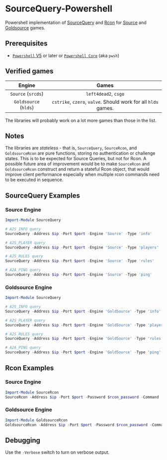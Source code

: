# SourceQuery-Powershell

Powershell implementation of [SourceQuery](https://developer.valvesoftware.com/wiki/Server_queries) and [Rcon](https://developer.valvesoftware.com/wiki/Source_RCON_Protocol) for [Source](https://developer.valvesoftware.com/wiki/Source) and [Goldsource](https://developer.valvesoftware.com/wiki/Goldsource) games.

## Prerequisites

- [`Powershell` V5](https://www.microsoft.com/en-us/download/details.aspx?id=50395) or later or [`Powershell Core`](https://github.com/powershell/powershell) (aka `pwsh`)

## Verified games

Engine           |       Games
:---------------:|:---------------:
`Source` (`srcds`) | `left4dead2`, `csgo`
`Goldsource` (`hlds`) | `cstrike`, `czero`, `valve`. Should work for all `hlds` games.

The libraries will probably work on a lot more games than those in the list.

## Notes

The libraries are *stateless* - that is, `SourceQuery`, `SourceRcon`, and `GoldsourceRcon` are pure functions, storing no authentication or challenge states. This is to be expected for Source Queries, but not for Rcon. A possible future area of improvement would be to make `SourceRcon` and `GoldsourceRcon` construct and return a stateful Rcon object, that would improve client performance especially when multiple rcon commands need to be executed in sequence.

## SourceQuery Examples

### Source Engine

```powershell
Import-Module SourceQuery

# A2S_INFO query
SourceQuery -Address $ip -Port $port -Engine 'Source' -Type 'info'      # Returns a hashtable of server metadata

# A2S_PLAYER query
SourceQuery -Address $ip -Port $port -Engine 'Source' -Type 'players'   # Returns a hashtable of players

# A2S_RULES query
SourceQuery -Address $ip -Port $port -Engine 'Source' -Type 'rules'     # Returns a hashtable of server cvars

# A2A_PING query
SourceQuery -Address $ip -Port $port -Engine 'Source' -Type 'ping'      # Returns a hashtable of whether the ping was successful
```

### Goldsource Engine

```powershell
Import-Module SourceQuery

# A2S_INFO query
SourceQuery -Address $ip -Port $port -Engine 'GoldSource' -Type 'info'      # Returns a hashtable of server metadata

# A2S_PLAYER query
SourceQuery -Address $ip -Port $port -Engine 'GoldSource' -Type 'players'  # Returns a hashtable of players

# A2S_RULES query
SourceQuery -Address $ip -Port $port -Engine 'GoldSource' -Type 'rules'    # Returns a hashtable of server cvars

# A2A_PING query
SourceQuery -Address $ip -Port $port -Engine 'GoldSource' -Type 'ping'     # Returns a hashtable of whether the ping was successful
```

## Rcon Examples

### Source Engine

```powershell
Import-Module SourceRcon
SourceRcon -Address $ip -Port $port -Password $rcon_password -Command 'status'
```

### Goldsource Engine

```powershell
Import-Module GoldsourceRcon
GoldsourceRcon -Address $ip -Port $port -Password $rcon_password -Command 'status'
```

## Debugging

Use the `-Verbose` switch to turn on verbose output.
